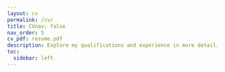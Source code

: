 ```yaml
---
layout: cv
permalink: /cv/
title: CVnav: false
nav_order: 5
cv_pdf: resume.pdf
description: Explore my qualifications and experience in more detail.
toc:
  sidebar: left
---
```

